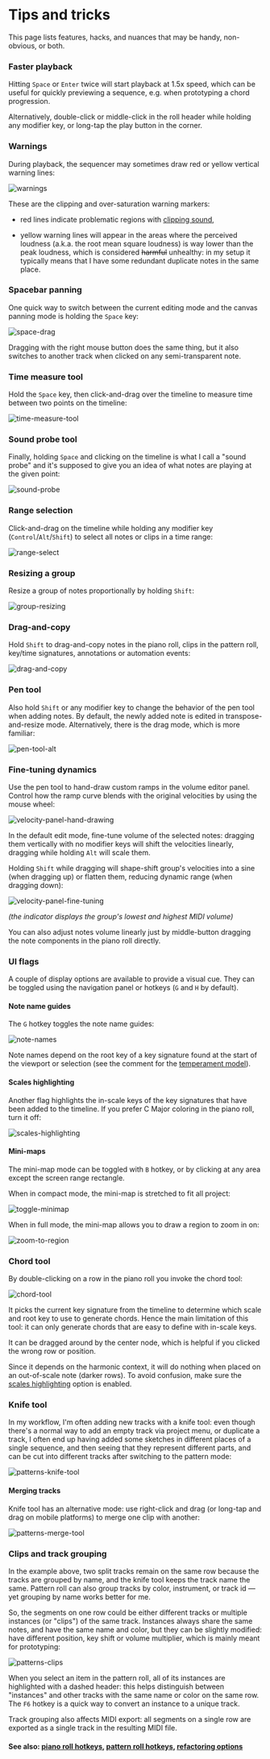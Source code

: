 # Tips and tricks

This page lists features, hacks, and nuances that may be handy, non-obvious, or both.

### Faster playback

Hitting `Space` or `Enter` twice will start playback at 1.5x speed, which can be useful for quickly previewing a sequence, e.g. when prototyping a chord progression.

Alternatively, double-click or middle-click in the roll header while holding any modifier key, or long-tap the play button in the corner.

### Warnings

During playback, the sequencer may sometimes draw red or yellow vertical warning lines:

![warnings]

These are the clipping and over-saturation warning markers:

 - red lines indicate problematic regions with [clipping sound](https://en.wikipedia.org/wiki/Clipping_(audio)),

 - yellow warning lines will appear in the areas where the perceived loudness (a.k.a. the root mean square loudness) is way lower than the peak loudness, which is considered ~~harmful~~ unhealthy: in my setup it typically means that I have some redundant duplicate notes in the same place.

### Spacebar panning

One quick way to switch between the current editing mode and the canvas panning mode is holding the `Space` key:

![space-drag]

Dragging with the right mouse button does the same thing, but it also switches to another track when clicked on any semi-transparent note.

### Time measure tool

Hold the `Space` key, then click-and-drag over the timeline to measure time between two points on the timeline:

![time-measure-tool]

### Sound probe tool

Finally, holding `Space` and clicking on the timeline is what I call a "sound probe" and it's supposed to give you an idea of what notes are playing at the given point:

![sound-probe]

### Range selection

Click-and-drag on the timeline while holding any modifier key (`Control`/`Alt`/`Shift`) to select all notes or clips in a time range:

![range-select]

### Resizing a group

Resize a group of notes proportionally by holding `Shift`:

![group-resizing]

### Drag-and-copy

Hold `Shift` to drag-and-copy notes in the piano roll, clips in the pattern roll, key/time signatures, annotations or automation events:

![drag-and-copy]

### Pen tool

Also hold `Shift` or any modifier key to change the behavior of the pen tool when adding notes. By default, the newly added note is edited in transpose-and-resize mode. Alternatively, there is the drag mode, which is more familiar:

![pen-tool-alt]

### Fine-tuning dynamics

Use the pen tool to hand-draw custom ramps in the volume editor panel. Control how the ramp curve blends with the original velocities by using the mouse wheel:

![velocity-panel-hand-drawing]

In the default edit mode, fine-tune volume of the selected notes: dragging them vertically with no modifier keys will shift the velocities linearly, dragging while holding `Alt` will scale them.

Holding `Shift` while dragging will shape-shift group's velocities into a sine (when dragging up) or flatten them, reducing dynamic range (when dragging down):

![velocity-panel-fine-tuning]

*(the indicator displays the group's lowest and highest MIDI volume)*

You can also adjust notes volume linearly just by middle-button dragging the note components in the piano roll directly.

### UI flags

A couple of display options are available to provide a visual cue. They can be toggled using the navigation panel or hotkeys (`G` and `H` by default).

#### Note name guides

The `G` hotkey toggles the note name guides:

![note-names]

Note names depend on the root key of a key signature found at the start of the viewport or selection (see the comment for the [temperament model](configs.md#temperaments)).

#### Scales highlighting

Another flag highlights the in-scale keys of the key signatures that have been added to the timeline. If you prefer C Major coloring in the piano roll, turn it off:

![scales-highlighting]

#### Mini-maps

The mini-map mode can be toggled with `B` hotkey, or by clicking at any area except the screen range rectangle.

When in compact mode, the mini-map is stretched to fit all project:

![toggle-minimap]

When in full mode, the mini-map allows you to draw a region to zoom in on:

![zoom-to-region]

### Chord tool

By double-clicking on a row in the piano roll you invoke the chord tool:

![chord-tool]

It picks the current key signature from the timeline to determine which scale and root key to use to generate chords. Hence the main limitation of this tool: it can only generate chords that are easy to define with in-scale keys.

It can be dragged around by the center node, which is helpful if you clicked the wrong row or position.

Since it depends on the harmonic context, it will do nothing when placed on an out-of-scale note (darker rows). To avoid confusion, make sure the [scales highlighting](#scales-highlighting) option is enabled.

### Knife tool

In my workflow, I'm often adding new tracks with a knife tool: even though there's a normal way to add an empty track via project menu, or duplicate a track, I often end up having added some sketches in different places of a single sequence, and then seeing that they represent different parts, and can be cut into different tracks after switching to the pattern mode:

![patterns-knife-tool]

#### Merging tracks

Knife tool has an alternative mode: use right-click and drag (or long-tap and drag on mobile platforms) to merge one clip with another:

![patterns-merge-tool]

### Clips and track grouping

In the example above, two split tracks remain on the same row because the tracks are grouped by name, and the knife tool keeps the track name the same. Pattern roll can also group tracks by color, instrument, or track id — yet grouping by name works better for me.

So, the segments on one row could be either different tracks or multiple instances (or "clips") of the same track. Instances always share the same notes, and have the same name and color, but they can be slightly modified: have different position, key shift or volume multiplier, which is mainly meant for prototyping:

![patterns-clips]

When you select an item in the pattern roll, all of its instances are highlighted with a dashed header: this helps distinguish between "instances" and other tracks with the same name or color on the same row. The `F6` hotkey is a quick way to convert an instance to a unique track.

Track grouping also affects MIDI export: all segments on a single row are exported as a single track in the resulting MIDI file.

#### See also: [piano roll hotkeys](hotkeys.md#piano-roll), [pattern roll hotkeys](hotkeys.md#pattern-roll), [refactoring options](refactoring.md)


[space-drag]: images/space-drag.png "Dragging the canvas"
[time-measure-tool]: images/time-measure.png "Time measure tool"
[sound-probe]: images/sound-probe.png "Sound probe tool"
[range-select]: images/range-select.png "Range selection"

[group-resizing]: images/group-resizing.png "Resizing notes with shift"
[pen-tool-alt]: images/pen-tool-alt.png "Adding notes with shift"
[drag-and-copy]: images/drag-and-copy.png "Drag-and-copy"

[toggle-minimap]: images/toggle-minimap.png "Mini-map view modes"
[zoom-to-region]: images/zoom-to-region.png "Mini-map zoom-to-region"
[scales-highlighting]: images/scales-highlighting.png "Scales highlighting"
[note-names]: images/note-names.png "Note name guides"

[chord-tool]: images/chord-tool.png "The chord tool"

[warnings]: images/warnings.png "Clipping and over-saturation warning markers"
[velocity-panel-fine-tuning]: images/velocity-panel-fine-tuning.png "Velocity fine-tuning"
[velocity-panel-hand-drawing]:  images/velocity-panel-hand-drawing.png "Hand-drawing velocities shape"

[patterns-knife-tool]: images/patterns-knife-tool.png "Using knife tool in pattern mode"
[patterns-merge-tool]: images/patterns-merge-tool.png "Merging tracks in pattern mode"
[patterns-clips]: images/patterns-track-clips.png "Track instances (clips) and their modifications"
